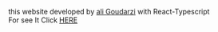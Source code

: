 this website developed by <a href="https://a-goodarzi.ir">
ali Goudarzi</a> with React-Typescript
<br />
For see It Click <a href="https://old.a-goodarzi.ir/" > HERE </a>


